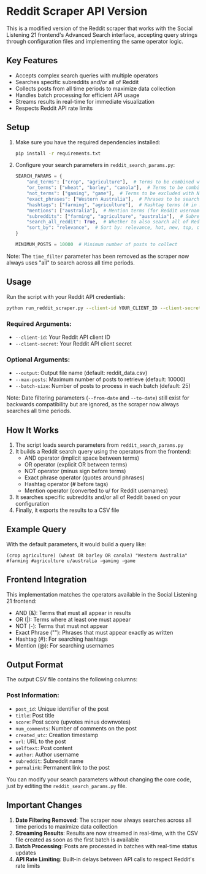 # Reddit Scraper API Version

This is a modified version of the Reddit scraper that works with the Social Listening 21 frontend's Advanced Search interface, accepting query strings through configuration files and implementing the same operator logic.

## Key Features

- Accepts complex search queries with multiple operators
- Searches specific subreddits and/or all of Reddit
- Collects posts from all time periods to maximize data collection
- Handles batch processing for efficient API usage
- Streams results in real-time for immediate visualization
- Respects Reddit API rate limits

## Setup

1. Make sure you have the required dependencies installed:
   ```bash
   pip install -r requirements.txt
   ```

2. Configure your search parameters in `reddit_search_params.py`:
   ```python
   SEARCH_PARAMS = {
       "and_terms": ["crop", "agriculture"],  # Terms to be combined with AND operator
       "or_terms": ["wheat", "barley", "canola"],  # Terms to be combined with OR operator
       "not_terms": ["gaming", "game"],  # Terms to be excluded with NOT operator
       "exact_phrases": ["Western Australia"],  # Phrases to be searched exactly as written
       "hashtags": ["farming", "agriculture"],  # Hashtag terms (# in Reddit search)
       "mentions": ["australia"],  # Mention terms (for Reddit usernames)
       "subreddits": ["farming", "agriculture", "australia"],  # Subreddits to search
       "search_all_reddit": True,  # Whether to also search all of Reddit
       "sort_by": "relevance",  # Sort by: relevance, hot, new, top, comments
   }
   
   MINIMUM_POSTS = 10000  # Minimum number of posts to collect
   ```

Note: The `time_filter` parameter has been removed as the scraper now always uses "all" to search across all time periods.

## Usage

Run the script with your Reddit API credentials:

```bash
python run_reddit_scraper.py --client-id YOUR_CLIENT_ID --client-secret YOUR_CLIENT_SECRET --output results.csv --max-posts 10000 --batch-size 25
```

### Required Arguments:
- `--client-id`: Your Reddit API client ID
- `--client-secret`: Your Reddit API client secret

### Optional Arguments:
- `--output`: Output file name (default: reddit_data.csv)
- `--max-posts`: Maximum number of posts to retrieve (default: 10000)
- `--batch-size`: Number of posts to process in each batch (default: 25)

Note: Date filtering parameters (`--from-date` and `--to-date`) still exist for backwards compatibility but are ignored, as the scraper now always searches all time periods.

## How It Works

1. The script loads search parameters from `reddit_search_params.py`
2. It builds a Reddit search query using the operators from the frontend:
   - AND operator (implicit space between terms)
   - OR operator (explicit OR between terms)
   - NOT operator (minus sign before terms)
   - Exact phrase operator (quotes around phrases)
   - Hashtag operator (# before tags)
   - Mention operator (converted to u/ for Reddit usernames)
3. It searches specific subreddits and/or all of Reddit based on your configuration
4. Finally, it exports the results to a CSV file

## Example Query

With the default parameters, it would build a query like:
```
(crop agriculture) (wheat OR barley OR canola) "Western Australia" #farming #agriculture u/australia -gaming -game
```

## Frontend Integration

This implementation matches the operators available in the Social Listening 21 frontend:
- AND (&): Terms that must all appear in results
- OR (|): Terms where at least one must appear
- NOT (-): Terms that must not appear
- Exact Phrase (""): Phrases that must appear exactly as written
- Hashtag (#): For searching hashtags
- Mention (@): For searching usernames

## Output Format

The output CSV file contains the following columns:

### Post Information:
- `post_id`: Unique identifier of the post
- `title`: Post title
- `score`: Post score (upvotes minus downvotes)
- `num_comments`: Number of comments on the post
- `created_utc`: Creation timestamp
- `url`: URL to the post
- `selftext`: Post content
- `author`: Author username
- `subreddit`: Subreddit name
- `permalink`: Permanent link to the post

You can modify your search parameters without changing the core code, just by editing the `reddit_search_params.py` file.

## Important Changes

1. **Date Filtering Removed**: The scraper now always searches across all time periods to maximize data collection
2. **Streaming Results**: Results are now streamed in real-time, with the CSV file created as soon as the first batch is available
3. **Batch Processing**: Posts are processed in batches with real-time status updates
4. **API Rate Limiting**: Built-in delays between API calls to respect Reddit's rate limits 